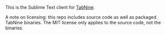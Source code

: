 This is the Sublime Text client for [TabNine](https://tabnine.com).

A note on licensing: this repo includes source code as well as packaged TabNine binaries. The MIT license only applies to the source code, not the binaries.
